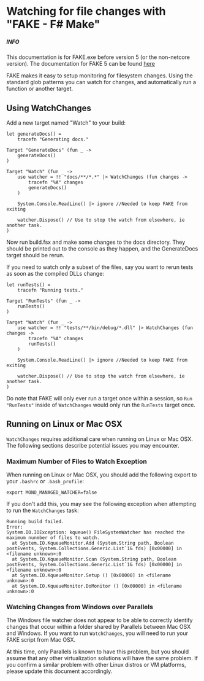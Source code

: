 # Watching for file changes with "FAKE - F# Make"

<div class="alert alert-info">
    <h5>INFO</h5>
    <p>This documentation is for FAKE.exe before version 5 (or the non-netcore version). The documentation for FAKE 5 can be found <a href="/apidocs/v5/fake-io-changewatcher.html">here </a></p>
</div>

FAKE makes it easy to setup monitoring for filesystem changes. Using the standard glob patterns you can
watch for changes, and automatically run a function or another target.

## Using WatchChanges

Add a new target named "Watch" to your build:

    let generateDocs() = 
        tracefn "Generating docs."
        
    Target "GenerateDocs" (fun _ ->
        generateDocs()
    )

    Target "Watch" (fun _ ->
        use watcher = !! "docs/**/*.*" |> WatchChanges (fun changes -> 
            tracefn "%A" changes
            generateDocs()
        )
    
        System.Console.ReadLine() |> ignore //Needed to keep FAKE from exiting
    
        watcher.Dispose() // Use to stop the watch from elsewhere, ie another task.
    )

Now run build.fsx and make some changes to the docs directory. They should be printed out to the console as they happen,
and the GenerateDocs target should be rerun.

If you need to watch only a subset of the files, say you want to rerun tests as soon as the compiled DLLs change:

    let runTests() =
        tracefn "Running tests." 
        
    Target "RunTests" (fun _ ->
        runTests()
    )
    
    Target "Watch" (fun _ ->
        use watcher = !! "tests/**/bin/debug/*.dll" |> WatchChanges (fun changes -> 
            tracefn "%A" changes
            runTests()
        )
    
        System.Console.ReadLine() |> ignore //Needed to keep FAKE from exiting
    
        watcher.Dispose() // Use to stop the watch from elsewhere, ie another task.
    )

Do note that FAKE will only ever run a target once within a session, so `Run "RunTests"` inside of `WatchChanges`
would only run the `RunTests` target once.
 
## Running on Linux or Mac OSX

`WatchChanges` requires additional care when running on Linux or Mac OSX. The following sections describe potential issues you may encounter.

### Maximum Number of Files to Watch Exception

When running on Linux or Mac OSX, you should add the following export to your `.bashrc` or `.bash_profile`:

```
export MONO_MANAGED_WATCHER=false
```

If you don't add this, you may see the following exception when attempting to run the `WatchChanges` task:

```
Running build failed.
Error:
System.IO.IOException: kqueue() FileSystemWatcher has reached the maximum nunmber of files to watch.
  at System.IO.KqueueMonitor.Add (System.String path, Boolean postEvents, System.Collections.Generic.List`1& fds) [0x00000] in <filename unknown>:0
  at System.IO.KqueueMonitor.Scan (System.String path, Boolean postEvents, System.Collections.Generic.List`1& fds) [0x00000] in <filename unknown>:0
  at System.IO.KqueueMonitor.Setup () [0x00000] in <filename unknown>:0
  at System.IO.KqueueMonitor.DoMonitor () [0x00000] in <filename unknown>:0
```

### Watching Changes from Windows over Parallels

The Windows file watcher does not appear to be able to correctly identify changes that occur within a folder shared by Parallels between Mac OSX and Windows. If you want to run `WatchChanges`, you will need to run your FAKE script from Mac OSX.

At this time, only Parallels is known to have this problem, but you should assume that any other virtualization solutions will have the same problem. If you confirm a similar problem with other Linux distros or VM platforms, please update this document accordingly.
